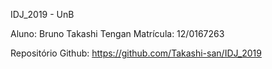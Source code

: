 IDJ_2019 - UnB

Aluno: Bruno Takashi Tengan
Matrícula: 12/0167263

Repositório Github: https://github.com/Takashi-san/IDJ_2019
